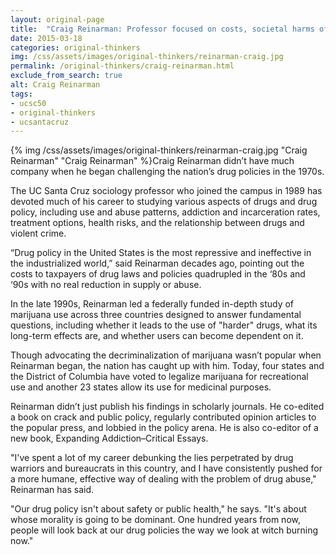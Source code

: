 ```yaml
---
layout: original-page
title:  "Craig Reinarman: Professor focused on costs, societal harms of nation’s drug laws"
date: 2015-03-18
categories: original-thinkers
img: /css/assets/images/original-thinkers/reinarman-craig.jpg
permalink: /original-thinkers/craig-reinarman.html
exclude_from_search: true
alt: Craig Reinarman
tags: 
- ucsc50
- original-thinkers
- ucsantacruz
---
```


{% img /css/assets/images/original-thinkers/reinarman-craig.jpg "Craig Reinarman" "Craig Reinarman" %}Craig Reinarman didn’t have much company when he began challenging the nation’s drug policies in the 1970s. The UC Santa Cruz sociology professor who joined the campus in 1989 has devoted much of his career to studying various aspects of drugs and drug policy, including use and abuse patterns, addiction and incarceration rates, treatment options, health risks, and the relationship between drugs and violent crime.“Drug policy in the United States is the most repressive and ineffective in the industrialized world,” said Reinarman decades ago, pointing out the costs to taxpayers of drug laws and policies quadrupled in the ‘80s and ‘90s with no real reduction in supply or abuse. 

In the late 1990s, Reinarman led a federally funded in-depth study of marijuana use across three countries designed to answer fundamental questions, including whether it leads to the use of "harder" drugs, what its long-term effects are, and whether users can become dependent on it.

Though advocating the decriminalization of marijuana wasn’t popular when Reinarman began, the nation has caught up with him. Today, four states and the District of Columbia have voted to legalize marijuana for recreational use and another 23 states allow its use for medicinal purposes. Reinarman didn’t just publish his findings in scholarly journals. He co-edited a book on crack and public policy, regularly contributed opinion articles to the popular press, and lobbied in the policy arena. He is also co-editor of a new book, Expanding Addiction–Critical Essays. 

"I've spent a lot of my career debunking the lies perpetrated by drug warriors and bureaucrats in this country, and I have consistently pushed for a more humane, effective way of dealing with the problem of drug abuse," Reinarman has said.

"Our drug policy isn't about safety or public health," he says. "It's about whose morality is going to be dominant. One hundred years from now, people will look back at our drug policies the way we look at witch burning now." 